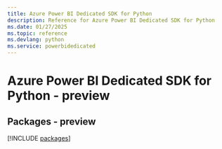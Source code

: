 ```yaml
---
title: Azure Power BI Dedicated SDK for Python
description: Reference for Azure Power BI Dedicated SDK for Python
ms.date: 01/27/2025
ms.topic: reference
ms.devlang: python
ms.service: powerbidedicated
---
```

# Azure Power BI Dedicated SDK for Python - preview
## Packages - preview
[!INCLUDE [packages](power-bi-dedicated-index.md)]